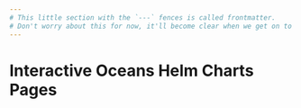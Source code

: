 ```yaml
---
# This little section with the `---` fences is called frontmatter.
# Don't worry about this for now, it'll become clear when we get on to Jekyll.
---
```


# Interactive Oceans Helm Charts Pages
